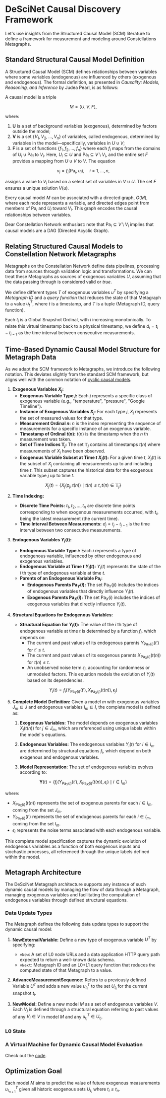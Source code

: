 # DeSciNet Causal Discovery Framework

Let's use insights from the Structured Causal Model (SCM) literature to define a framework for measurement and modeling around Constellations Metagraphs.

## Standard Structural Causal Model Definition

A Structured Causal Model (SCM) defines relationships between variables where some variables (endogenous) are influenced by others (exogenous and endogenous). The formal definition, as presented in *Causality: Models, Reasoning, and Inference* by Judea Pearl, is as follows:

A causal model is a triple

$$ M = \langle U, V, F \rangle, $$

where:

1. **U** is a set of background variables (exogenous), determined by factors outside the model;
2. **V** is a set $\{V_1, V_2, \ldots, V_n\}$ of variables, called endogenous, determined by variables in the model—specifically, variables in $U \cup V$;
3. **F** is a set of functions $\{f_1, f_2, \ldots, f_n\}$ where each $f_i$ maps from the domains of $U_i \cup \text{Pa}_i$ to $V_i$. Here, $U_i \subseteq U$ and $\text{Pa}_i \subseteq V \setminus V_i$, and the entire set $F$ provides a mapping from $U \cup V$ to $V$. The equation

$$ v_i = f_i(\text{Pa}_i, u_i), \quad i = 1, \ldots, n, $$

   assigns a value to $V_i$ based on a select set of variables in $V \cup U$. The set $F$ ensures a unique solution $V(u)$.

Every causal model $M$ can be associated with a directed graph, $G(M)$, where each node represents a variable, and directed edges point from members of $\text{Pa}_i$ and $U_i$ toward $V_i$. This graph encodes the causal relationships between variables.

Dear Constellation Network enthusiast: note that $\text{Pa}_i \subseteq V \setminus V_i$ implies that causal models are a DAG (Directed Acyclic Graph).

## Relating Structured Causal Models to Constellation Network Metagraphs

Metagraphs on the Constellation Network define data pipelines, processing data from sources through validation logic and transformations. We can treat these Metagraphs as sources of exogenous variables $U$, assuming that the data passing through is considered valid or _true_.

We define different types $T$ of exogenous variables $u^T$ by specifying a _Metagraph ID_ and a _query function_ that reduces the state of that Metagraph to a value $u^T_t$, where $t$ is a timestamp, and $T$ is a tuple (Metagraph ID, query function).

Each $t_i$ is a Global Snapshot Ordinal, with $i$ increasing monotonically. To relate this virtual timestamp back to a physical timestamp, we define $d_i = t_i - t_{i-1}$ as the time interval between consecutive measurements.

## Time-Based Dynamic Causal Model Structure for Metagraph Data

As we adapt the SCM framework to Metagraphs, we introduce the following notation. This deviates slightly from the standard SCM framework, but aligns well with the common notation of [cyclic causal models](https://arxiv.org/pdf/1611.06221).

1. **Exogenous Variables $X_j$:**
   - **Exogenous Variable Type $j$:** Each $j$ represents a specific class of exogenous variable (e.g., "temperature", "pressure", "Google Timeline").
   - **Instance of Exogenous Variables $X_j$:** For each type $j$, $X_j$ represents the set of measured values for that type.
   - **Measurement Ordinal $n$:** $n$ is the index representing the sequence of measurements for a specific instance of an exogenous variable.
   - **Timestamp of Ordinal $t(n)$:** $t(n)$ is the timestamp when the $n$ th measurement was taken.
   - **Set of Time Indices $\mathbb{T}_j$:** The set $\mathbb{T}_j$ contains all timestamps $t(n)$ where measurements of $X_j$ have been observed.
   - **Exogenous Variable Subset at Time $t$ $X_j(t)$:** For a given time $t$, $X_j(t)$ is the subset of $X_j$ containing all measurements up to and including time $t$. This subset captures the historical data for the exogenous variable type $j$ up to time $t$.

$$ X_j(t) = \{ X_j(p_j, t(n)) \mid t(n) \leq t, t(n) \in \mathbb{T}_j \} $$

2. **Time Indexing:**
   - **Discrete Time Points:** $t_1, t_2, \dots, t_n$ are discrete time points corresponding to when exogenous measurements occurred, with $t_n$ being the latest measurement (the current time).
   - **Time Interval Between Measurements:** $d_j = t_j - t_{j-1}$ is the time interval between two consecutive measurements.

3. **Endogenous Variables $Y_i(t)$:**
   - **Endogenous Variable Type $i$:** Each $i$ represents a type of endogenous variable, influenced by other endogenous and exogenous variables.
   - **Endogenous Variable at Time $t$ $Y_i(t)$:** $Y_i(t)$ represents the state of the $i$ th type of endogenous variable at time $t$.
   - **Parents of an Endogenous Variable $\text{Pa}_i$:**
     - **Endogenous Parents $\text{Pa}_Y(i)$:** The set $\text{Pa}_Y(ji)$ includes the indices of endogenous variables that directly influence $Y_i(t)$.
     - **Exogenous Parents $\text{Pa}_X(i)$:** The set $\text{Pa}_X(i)$ includes the indices of exogenous variables that directly influence $Y_i(t)$.

4. **Structural Equations for Endogenous Variables:**
   - **Structural Equation for $Y_i(t)$:** The value of the $i$ th type of endogenous variable at time $t$ is determined by a function $f_i$, which depends on:
     - The current and past values of its endogenous parents $Y_{\text{Pa}_Y(i)}(t')$ for $t' \leq t$.
     - The current and past values of its exogenous parents $X_{\text{Pa}_X(i)}(t(n))$ for $t(n) \leq t$.
     - An unobserved noise term $\epsilon_i$, accounting for randomness or unmodeled factors. This equation models the evolution of $Y_i(t)$ based on its dependencies.

```math
Y_i(t) = f_i\left(Y_{\text{Pa}_Y(j)}(t'), X_{\text{Pa}_X(j)}(t(n)), \epsilon_j\right)
```

5. **Complete Model Definition:**
   Given a model $m$ with exogenous variables $J_m \subseteq J$ and endogenous      variables $I_m \subseteq I$, the complete model is defined as:
   
   1. **Exogenous Variables:** The model depends on exogenous variables $X_j(t(n))$ for $j \in J_m$,  which     are referenced using unique labels within the model's equations.
   
   2. **Endogenous Variables:** The endogenous variables $Y_i(t)$ for $i \in I_m$ are determined by      structural equations $f_i$, which depend on both exogenous and endogenous  variables.
   
   3. **Model Representation:**
      The set of endogenous variables evolves according to:
   
```math
\mathbf{Y}(t) = \left\{ f_i\left(Y_{\text{Pa}_{Y}(i)}(t'), X_{\text{Pa}_{X}(i)}(t (n)), \epsilon_i\right) \mid i \in I_m \right\}
```

   where:
   - $X_{\text{Pa}_{X}(i)}(t(n))$ represents the set of exogenous parents for each  $i \in I_m$, coming from the set $J_m$.
   - $Y_{\text{Pa}_{Y}(i)}(t')$ represents the set of endogenous parents for each $i \in I_m$, coming from the set $I_m$.
   - $\epsilon_i$ represents the noise terms associated with each endogenous  variable.

   This complete model specification captures the dynamic evolution of endogenous variables as a function of both exogenous inputs and stochastic processes, all referenced through the unique labels defined within the model.

## Metagraph Architecture

The DeSciNet Metagraph architecture supports any instance of such dynamic causal models by managing the flow of data through a Metagraph, managing exogenous variables and facilitating the computation of endogenous variables through defined structural equations.

### Data Update Types

The Metagraph defines the following data update types to support the dynamic causal model:

1. **NewExternalVariable:** Define a new type of exogenous variable $U^T$ by specifying:
   - `vNow`: A set of L0 node URLs and a data application HTTP query path expected to return a well-known data schema.
   - `vNext`: Metagraph ID and an L0+L1 query function that reduces the computed state of that Metagraph to a value.

2. **AdvanceMeasurementSequence:** Refers to a previously defined Variable $U^T$ and adds a new value $u^T_{t_i}$ to the set $U_{t_i}$ for the current snapshot $t_i$.

3. **NewModel:** Define a new model $M$ as a set of endogenous variables $V$. Each $V_j$ is defined through a structural equation referring to past values of any $V_i \in V$ in model $M$ and any $u^T_{t_i} \in U_{t_i}$.

### L0 State

### A Virtual Machine for Dynamic Causal Model Evaluation

Check out the [code](https://github.com/BrunoZell/DeSciNet/blob/main/metagraph/source/project/descinet/modules/l0/src/main/scala/com/descinet/l0/CausalModelEvaluator.scala).

## Optimization Goal

Each model $M$ aims to predict the value of future exogenous measurements $u^T_{t_{n+1}}$ given all historic exogenous sets $U_{t_i}$ where $t_i \leq t_n$.
